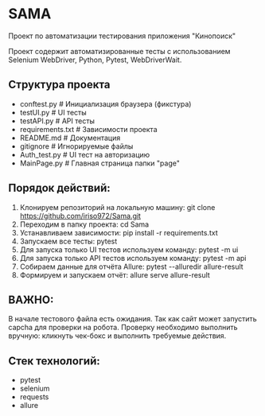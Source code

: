 # SAMA
Проект по автоматизации тестирования приложения "Кинопоиск"

Проект содержит автоматизированные тесты с использованием Selenium WebDriver, Python, Pytest, WebDriverWait.

## Структура проекта

- conftest.py           # Инициализация браузера (фикстура)
- testUI.py             # UI тесты
- testAPI.ру            # API тесты
- requirements.txt      # Зависимости проекта
- README.md             # Документация
- gitignore             # Игнорируемые файлы
- Auth_test.py          # UI тест на авторизацию 
- MainPage.py           # Главная страница папки "page"

## Порядок действий:

1. Клонируем репозиторий на локальную машину: 
      git clone https://github.com/iriso972/Sama.git
2. Переходим в папку проекта:
      cd Sama
3. Устанавливаем зависимости:
      pip install -r requirements.txt
4. Запускаем все тесты:
      pytest
5. Для запуска только UI тестов используем команду:
      pytest -m ui
6. Для запуска только API тестов используем команду:
      pytest -m api
7. Cобираем данные для отчёта Allure:
      pytest --alluredir allure-result
8. Формируем и запускаем отчёт:
      allure serve allure-result

## ВАЖНО: 
В начале тестового файла есть ожидания. Так как сайт может запустить capcha для проверки на
робота. Проверку необходимо выполнить вручную: кликнуть чек-бокс и выполнить требуемые действия.

## Стек технологий:
- pytest
- selenium
- requests
- allure